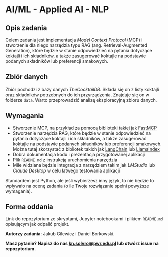 # AI/ML - Applied AI - NLP

## Opis zadania 
Celem zadania jest implementacja *Model Context Protocol* (MCP) i stworzenie dla niego narzędzia typu RAG (ang. Retrieval-Augmented Generation), które będzie w stanie odpowiedzieć na pytania dotyczące koktajli i ich składników, a także zasugerować koktajle na podstawie podanych składników lub preferencji smakowych.

## Zbiór danych

Zbiór pochodzi z bazy danych *TheCocktailDB*. Składa się on z listy koktajli oraz składników potrzebnych do ich przyrządzenia. Znajduje się on w folderze `data`. Warto przeprowadzić analizę eksploracyjną zbioru danych.

## Wymagania
- Stworzenie MCP, na przykład za pomocą biblioteki takiej jak [FastMCP](https://gofastmcp.com/getting-started/welcome)
- Stworzenie narzędzia RAG, które będzie w stanie odpowiedzieć na pytania dotyczące koktajli i ich składników, a także zasugerować koktajle na podstawie podanych składników lub preferencji smakowych. Można tutaj skorzystać z bibliotek takich jak [LangChain](https://python.langchain.com/docs/get_started/introduction.html) lub [LlamaIndex](https://gpt-index.readthedocs.io/en/latest/index.html)
- Dobra dokumentacja kodu i prezentacja przygotowanej aplikacji
- Plik `README.md` z instrukcją uruchomienia narzędzia
- Mile widziana będzie integracja z narzędziem takim jak *LMStudio* lub *Claude Desktop* w celu łatwego testowania aplikacji

Standardem jest Python, ale jeśli wybierzesz inny język, to nie będzie to wpływało na ocenę zadania (o ile Twoje rozwiązanie spełni powyższe wymagania).

## Forma oddania
Link do repozytorium ze skryptami, Jupyter notebookami i plikiem `README.md` opisującym jak odpalić projekt.

**Autorzy zadania**: Jakub Gilewicz i Daniel Borkowski.

**Masz pytanie? Napisz do nas kn.solvro@pwr.edu.pl lub otwórz issue na repozytorium.**
